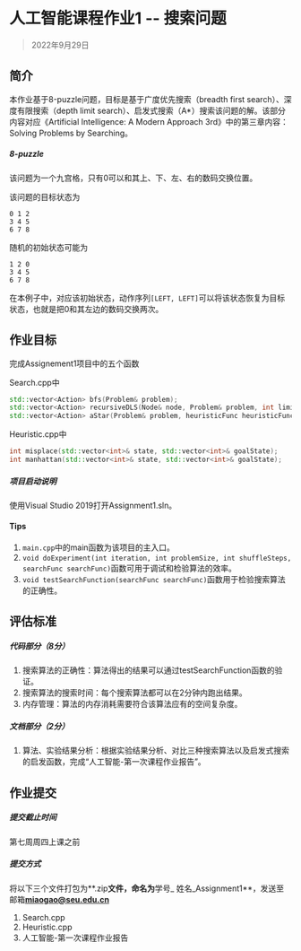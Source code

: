 # 人工智能课程作业1 -- 搜索问题

> 2022年9月29日

## 简介

本作业基于8-puzzle问题，目标是基于广度优先搜索（breadth first search）、深度有限搜索（depth limit search）、启发式搜索（A*）搜索该问题的解。该部分内容对应《Artificial Intelligence: A Modern Approach 3rd》中的第三章内容：Solving Problems by Searching。

##### 8-puzzle

该问题为一个九宫格，只有0可以和其上、下、左、右的数码交换位置。

该问题的目标状态为

```shell
0 1 2
3 4 5
6 7 8
```

随机的初始状态可能为

```shell
1 2 0
3 4 5
6 7 8
```

在本例子中，对应该初始状态，动作序列`[LEFT, LEFT]`可以将该状态恢复为目标状态，也就是把0和其左边的数码交换两次。



## 作业目标

完成Assignement1项目中的五个函数

Search.cpp中

```c++
std::vector<Action> bfs(Problem& problem);
std::vector<Action> recursiveDLS(Node& node, Problem& problem, int limit);
std::vector<Action> aStar(Problem& problem, heuristicFunc heuristicFunc);
```

Heuristic.cpp中

```c++
int misplace(std::vector<int>& state, std::vector<int>& goalState);
int manhattan(std::vector<int>& state, std::vector<int>& goalState);
```

##### 项目启动说明

使用Visual Studio 2019打开Assignment1.sln。



#### Tips

1. `main.cpp`中的main函数为该项目的主入口。
2. `void doExperiment(int iteration, int problemSize, int shuffleSteps, searchFunc searchFunc)`函数可用于调试和检验算法的效率。
3. `void testSearchFunction(searchFunc searchFunc)`函数用于检验搜索算法的正确性。



## 评估标准

##### 代码部分（8分）

1. 搜索算法的正确性：算法得出的结果可以通过testSearchFunction函数的验证。
2. 搜索算法的搜索时间：每个搜索算法都可以在2分钟内跑出结果。
3. 内存管理：算法的内存消耗需要符合该算法应有的空间复杂度。

##### 文档部分（2分）

1. 算法、实验结果分析：根据实验结果分析、对比三种搜索算法以及启发式搜索的启发函数，完成“人工智能-第一次课程作业报告”。



## 作业提交

##### 提交截止时间

第七周周四上课之前

##### 提交方式

将以下三个文件打包为**.zip**文件，命名为**学号_ 姓名_Assignment1**，发送至邮箱**miaogao@seu.edu.cn**

1. Search.cpp
2. Heuristic.cpp
3. 人工智能-第一次课程作业报告
